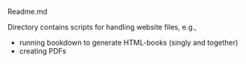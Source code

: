 Readme.md

Directory contains scripts for handling website files, e.g., 
- running bookdown to generate HTML-books (singly and together)
- creating PDFs


